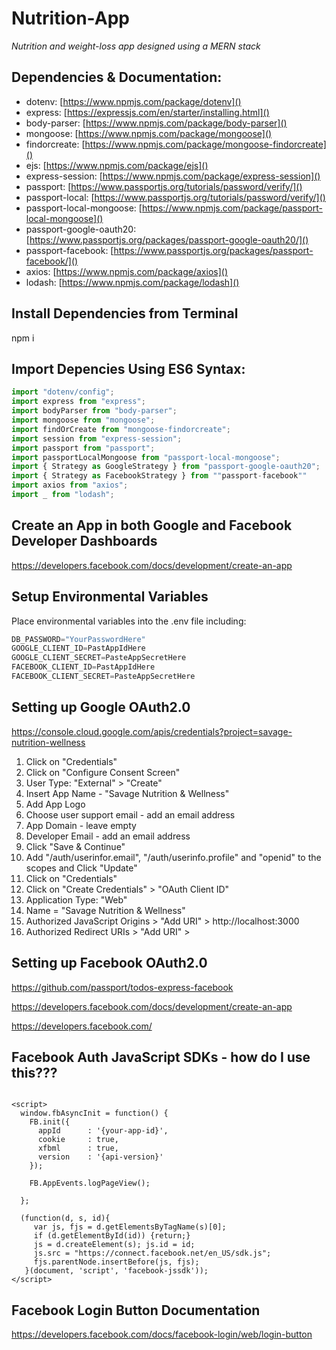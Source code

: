 # Nutrition-App

*Nutrition and weight-loss app designed using a MERN stack*

## Dependencies & Documentation:

* dotenv: [https://www.npmjs.com/package/dotenv]()
* express: [https://expressjs.com/en/starter/installing.html]()
* body-parser: [https://www.npmjs.com/package/body-parser]()
* mongoose: [https://www.npmjs.com/package/mongoose]()
* findorcreate: [https://www.npmjs.com/package/mongoose-findorcreate]()
* ejs: [https://www.npmjs.com/package/ejs]()
* express-session: [https://www.npmjs.com/package/express-session]()
* passport: [https://www.passportjs.org/tutorials/password/verify/]()
* passport-local: [https://www.passportjs.org/tutorials/password/verify/]()
* passport-local-mongoose: [https://www.npmjs.com/package/passport-local-mongoose]()
* passport-google-oauth20: [https://www.passportjs.org/packages/passport-google-oauth20/]()
* passport-facebook: [https://www.passportjs.org/packages/passport-facebook/]()
* axios: [https://www.npmjs.com/package/axios]()
* lodash: [https://www.npmjs.com/package/lodash]()

## Install Dependencies from Terminal

npm i

## Import Depencies Using ES6 Syntax:

```javascript
import "dotenv/config";
import express from "express";
import bodyParser from "body-parser";
import mongoose from "mongoose";
import findOrCreate from "mongoose-findorcreate";
import session from "express-session";
import passport from "passport";
import passportLocalMongoose from "passport-local-mongoose";
import { Strategy as GoogleStrategy } from "passport-google-oauth20";
import { Strategy as FacebookStrategy } from ""passport-facebook""
import axios from "axios";
import _ from "lodash";
```

## Create an App in both Google and Facebook Developer Dashboards



https://developers.facebook.com/docs/development/create-an-app

## Setup Environmental Variables

Place environmental variables into the .env file including:

```javascript
DB_PASSWORD="YourPasswordHere"
GOOGLE_CLIENT_ID=PastAppIdHere
GOOGLE_CLIENT_SECRET=PasteAppSecretHere
FACEBOOK_CLIENT_ID=PastAppIdHere
FACEBOOK_CLIENT_SECRET=PasteAppSecretHere
```

## Setting up Google OAuth2.0

https://console.cloud.google.com/apis/credentials?project=savage-nutrition-wellness

1. Click on "Credentials"
2. Click on "Configure Consent Screen"
3. User Type: "External" > "Create"
4. Insert App Name - "Savage Nutrition & Wellness"
5. Add App Logo
6. Choose user support email - add an email address
7. App Domain - leave empty
8. Developer Email - add an email address
9. Click "Save & Continue"
10. Add "/auth/userinfor.email", "/auth/userinfo.profile" and "openid" to the scopes and Click "Update"
11. Click on "Credentials"
12. Click on "Create Credentials" > "OAuth Client ID"
13. Application Type: "Web"
14. Name = "Savage Nutrition & Wellness"
15. Authorized JavaScript Origins > "Add URI" > http://localhost:3000
16. Authorized Redirect URIs > "Add URI" >

## Setting up Facebook OAuth2.0

https://github.com/passport/todos-express-facebook

https://developers.facebook.com/docs/development/create-an-app

https://developers.facebook.com/

## Facebook Auth JavaScript SDKs - how do I use this???

```

<script>
  window.fbAsyncInit = function() {
    FB.init({
      appId      : '{your-app-id}',
      cookie     : true,
      xfbml      : true,
      version    : '{api-version}'
    });
    
    FB.AppEvents.logPageView();   
    
  };

  (function(d, s, id){
     var js, fjs = d.getElementsByTagName(s)[0];
     if (d.getElementById(id)) {return;}
     js = d.createElement(s); js.id = id;
     js.src = "https://connect.facebook.net/en_US/sdk.js";
     fjs.parentNode.insertBefore(js, fjs);
   }(document, 'script', 'facebook-jssdk'));
</script>
```

## Facebook Login Button Documentation

https://developers.facebook.com/docs/facebook-login/web/login-button
